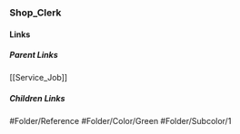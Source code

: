### Shop_Clerk
#### Links
##### Parent Links
[[Service_Job]]
##### Children Links
#Folder/Reference
#Folder/Color/Green
#Folder/Subcolor/1
